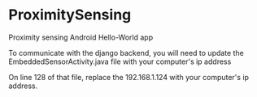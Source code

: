 # ProximitySensing
Proximity sensing Android Hello-World app

To communicate with the django backend, you will need to update the EmbeddedSensorActivity.java file with your computer's ip address

On line 128 of that file, replace the 192.168.1.124 with your computer's ip address.
